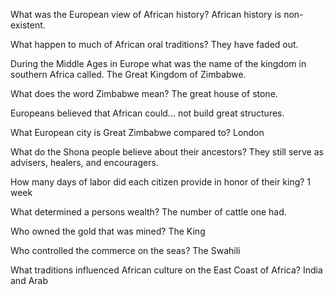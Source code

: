 What was the European view of African history?
African history is non-existent.

What happen to much of African oral traditions?
They have faded out.

During the Middle Ages in Europe what was the name of the kingdom in southern Africa called.
The Great Kingdom of Zimbabwe.

What does the word Zimbabwe mean?
The great house of stone.

Europeans believed that African could...
not build great structures.

What European city is Great Zimbabwe compared to?
London

What do the Shona people believe about their ancestors?
They still serve as advisers, healers, and encouragers.

How many days of labor did each citizen provide in honor of their king?
1 week

What determined a persons wealth?
The number of cattle one had.

Who owned the gold that was mined?
The King

Who controlled the commerce on the seas?
The Swahili

What traditions influenced African culture on the East Coast of Africa?
India and Arab

